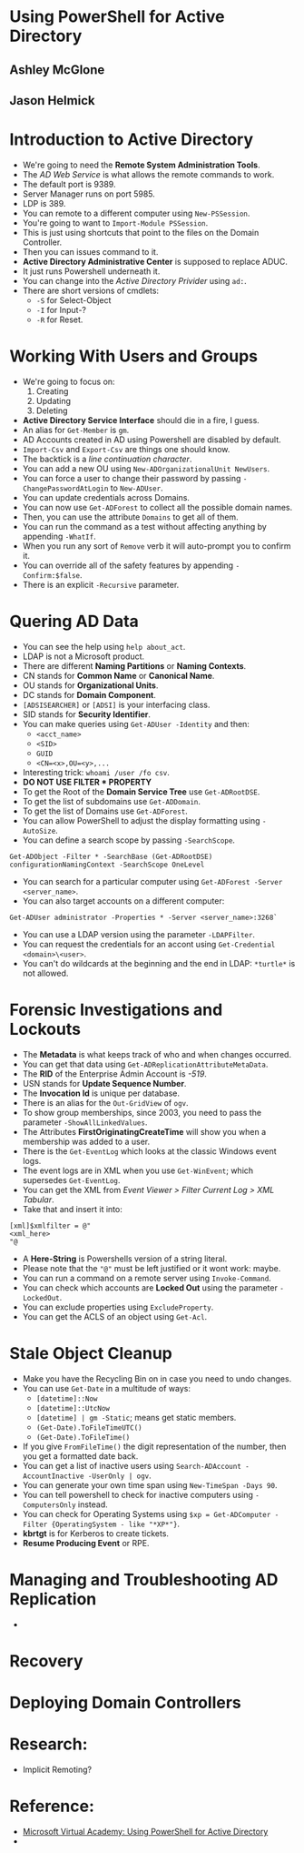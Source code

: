 # Using PowerShell for Active Directory
## Ashley McGlone
## Jason Helmick

# Introduction to Active Directory
- We're going to need the **Remote System Administration Tools**.
- The *AD Web Service* is what allows the remote commands to work.
- The default port is 9389.
- Server Manager runs on port 5985.
- LDP is 389.
- You can remote to a different computer using `New-PSSession`.
- You're going to want to `Import-Module PSSession`.
- This is just using shortcuts that point to the files on the Domain Controller.
- Then you can issues command to it.
- **Active Directory Administrative Center** is supposed to replace ADUC.
- It just runs Powershell underneath it.
- You can change into the *Active Directory Privider* using `ad:`.
- There are short versions of cmdlets:
  * `-S` for Select-Object
  * `-I` for Input-?
  * `-R` for Reset.

# Working With Users and Groups
- We're going to focus on:
  1. Creating
  2. Updating
  3. Deleting
- **Active Directory Service Interface** should die in a fire, I guess.
- An alias for `Get-Member` is `gm`.
- AD Accounts created in AD using Powershell are disabled by default.
- `Import-Csv` and `Export-Csv` are things one should know.
- The backtick is a *line continuation character*.
- You can add a new OU using `New-ADOrganizationalUnit NewUsers`.
- You can force a user to change their password by passing `-ChangePasswordAtLogin` to `New-ADUser`.
- You can update credentials across Domains.
- You can now use `Get-ADForest` to collect all the possible domain names.
- Then, you can use the attribute `Domains` to get all of them.
- You can run the command as a test without affecting anything by appending `-WhatIf`.
- When you run any sort of `Remove` verb it will auto-prompt you to confirm it.
- You can override all of the safety features by appending `-Confirm:$false`.
- There is an explicit `-Recursive` parameter.

# Quering AD Data
- You can see the help using `help about_act`.
- LDAP is not a Microsoft product.
- There are different **Naming Partitions** or **Naming Contexts**.
- CN stands for **Common Name** or **Canonical Name**.
- OU stands for **Organizational Units**.
- DC stands for **Domain Component**.
- `[ADSISEARCHER]` or `[ADSI]` is your interfacing class.
- SID stands for **Security Identifier**.
- You can make queries using `Get-ADUser -Identity` and then:
  * `<acct_name>`
  * `<SID>`
  * `GUID`
  * `<CN=<x>,OU=<y>,...`
- Interesting trick: `whoami /user /fo csv`.
- **DO NOT USE FILTER * PROPERTY**
- To get the Root of the **Domain Service Tree** use `Get-ADRootDSE`.
- To get the list of subdomains use `Get-ADDomain`.
- To get the list of Domains use `Get-ADForest`.
- You can allow PowerShell to adjust the display formatting using `-AutoSize`.
- You can define a search scope by passing `-SearchScope`.
```
Get-ADObject -Filter * -SearchBase (Get-ADRootDSE) configurationNamingContext -SearchScope OneLevel
```
- You can search for a particular computer using `Get-ADForest -Server <server_name>`.
- You can also target accounts on a different computer:
```
Get-ADUser administrator -Properties * -Server <server_name>:3268`
```
- You can use a LDAP version using the parameter `-LDAPFilter`.
- You can request the credentials for an accont using `Get-Credential <domain>\<user>`.
- You can't do wildcards at the beginning and the end in LDAP: `*turtle*` is not allowed.

# Forensic Investigations and Lockouts
- The **Metadata** is what keeps track of who and when changes occurred.
- You can get that data using `Get-ADReplicationAttributeMetaData`.
- The **RID** of the Enterprise Admin Account is *-519*.
- USN stands for **Update Sequence Number**.
- The **Invocation Id** is unique per database.
- There is an alias for the `Out-GridView` of `ogv`.
- To show group memberships, since 2003, you need to pass the parameter `-ShowAllLinkedValues`.
- The Attributes **FirstOriginatingCreateTime** will show you when a membership was added to a user.
- There is the `Get-EventLog` which looks at the classic Windows event logs.
- The event logs are in XML when you use `Get-WinEvent`; which supersedes `Get-EventLog`.
- You can get the XML from *Event Viewer > Filter Current Log > XML Tabular*.
- Take that and insert it into:
```
[xml]$xmlfilter = @"
<xml_here>
"@
```
- A **Here-String** is Powershells version of a string literal.
- Please note that the `"@"` must be left justified or it wont work: maybe.
- You can run a command on a remote server using `Invoke-Command`.
- You can check which accounts are **Locked Out** using the parameter `-LockedOut`.
- You can exclude properties using `ExcludeProperty`.
- You can get the ACLS of an object using `Get-Acl`.

# Stale Object Cleanup
- Make you have the Recycling Bin on in case you need to undo changes.
- You can use `Get-Date` in a multitude of ways:
  * `[datetime]::Now`
  * `[datetime]::UtcNow`
  * `[datetime] | gm -Static`; means get static members.
  * `(Get-Date).ToFileTimeUTC()`
  * `(Get-Date).ToFileTime()`
- If you give `FromFileTime()` the digit representation of the number, then you get a formatted date back.
- You can get a list of inactive users using `Search-ADAccount -AccountInactive -UserOnly | ogv`.
- You can generate your own time span using `New-TimeSpan -Days 90`.
- You can tell powershell to check for inactive computers using `-ComputersOnly` instead.
- You can check for Operating Systems using `$xp = Get-ADComputer -Filter {OperatingSystem - like "*XP*"}`.
- **kbrtgt** is for Kerberos to create tickets.
- **Resume Producing Event** or RPE.


# Managing and Troubleshooting AD Replication
- 



# Recovery

# Deploying Domain Controllers

# Research:
- Implicit Remoting?


# Reference:
- [Microsoft Virtual Academy: Using PowerShell for Active Directory](https://aka.ms/MVAPSAD)
-
